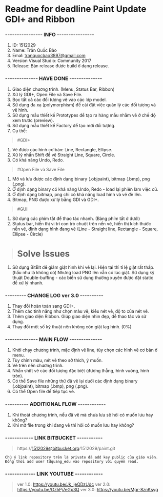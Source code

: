 # Readme for deadline Paint Update GDI+ and Ribbon

### ---------------- INFO ----------------
1. ID: 1512029
2. Name: Trần Quốc Bảo
3. Emal: tranquocbao3897@gmail.com
4. Version Visual Studio: Community 2017 
5. Release: Bản release được build ở dạng release.

### -------------- HAVE DONE --------------
1. Giao diện chương trình. (Menu, Status Bar, Ribbon)
2. Xử lý GDI+, Open File và Save File.
3. Bọc tất cả các đối tượng vẽ vào các lớp model. 
4. Sử dụng đa xạ (polymorphism) để cài đặt việc quản lý các đối tượng và vẽ hình. 
5. Sử dụng mẫu thiết kế Prototypes để tạo ra hàng mẫu nhằm vẽ ở chế độ xem trước (preview).
6. Sử dụng mẫu thiết kế Factory để tạo mới đối tượng.
7. Cụ thể:

> #GDI+
1. Vẽ được các hình cơ bản: Line, Rectangle, Ellipse.
2. Xử lý nhấn Shift để vẽ Straight Line, Square, Circle.
3. Có khả năng Undo, Redo.

> #Open File và Save File
1. Mở và lưu được các định dạng binary (.objpaint), bitmap (.bmp), png (.png).
2. Ở định dạng binary có khả năng Undo, Redo - load lại phiên làm việc cũ.
3. Ở định dạng bitmap, png chỉ có khả năng load hình và vẽ đè lên.
4. Bitmap, PNG được xử lý bằng GDI và GDI+.

> #GUI
1. Sử dụng các phím tắt để thao tác nhanh. (Bảng phím tắt ở dưới)
2. Status bar, hiển thị vị trí con trỏ chuột trên nền vẽ, hiển thị kích thước nền vẽ,
định dạng hình đang vẽ (Line - Straight line, Rectangle - Square, Ellipse - Circle)

> # Solve Issues
1. Sử dụng BitBlt để giảm giật hình khi vẽ lại. Hiện tại thì tỉ lệ giật rất thấp. (hầu như là không có)
Nhưng load PNG lên vẫn có lúc giật.
Sử dụng kỹ thuật Double-buffing - các biến sử dụng thường xuyên được đặt static để xử lý nhanh.

### --------- CHANGE LOG ver 3.0 ----------
1. Thay đổi hoàn toàn sang GDI+.
2. Thêm các tính năng như chọn màu vẽ, kiểu nét vẽ, độ to của nét vẽ.
3. Thêm giao diện Ribbon. Giúp giao diện nhìn đẹp, dễ thao tác và sử dụng.
4. Thay đổi một số kỹ thuật nên không còn giật lag hình. (0%)

### -------------- MAIN FLOW --------------
1. Khởi chạy chương trình, mặc định vẽ line, tùy chọn các hình vẽ cơ bản ở menu.
2. Tùy chỉnh màu, nét vẽ theo sở thích, ý muốn.
3. Vẽ trên nền chương trình.
4. Nhấn shift vẽ các đối tượng đặc biệt (đường thẳng, hình vuông, hình tròn).
5. Có thể Save file những thứ đã vẽ lại dưới các định dạng  binary (.objpaint), bitmap (.bmp), png (.png).
6. Có thể Open file để tiếp tục vẽ.

### ---------- ADDITIONAL FLOW ------------
1. Khi thoát chương trình, nếu đã vẽ mà chưa lưu sẽ hỏi có muốn lưu hay không?
2. Khi mở file trong khi đang vẽ thì hỏi có muốn lưu hay không?

### ------------ LINK BITBUCKET -----------
> https://1512029@bitbucket.org/1512029/paint.git
```
Chú ý link repository trên là private đã add key public của giáo viên.
Đồng thời add user tdquang_edu vào repository với quyền read.
```
### ------------- LINK YOUTUBE ------------
> ver 1.0: https://youtu.be/Jk_jeQDzUdc
> ver 2.0: https://youtu.be/Gz5Pj7eGp3Q
> ver 3.0: https://youtu.be/Mgr-8znKsyg